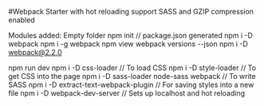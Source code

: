 #Webpack Starter with hot reloading support
SASS and GZIP compression enabled

Modules added:
Empty folder
npm init // package.json generated
npm i -D webpack
npm i -g webpack
npm view webpack versions --json
npm i -D webpack@2.2.0

npm run dev
npm i -D css-loader // To load CSS
npm i -D style-loader // To get CSS into the page
npm i -D sass-loader node-sass webpack // To write SASS
npm i -D extract-text-webpack-plugin // For saving styles into a new file
npm i -D webpack-dev-server // Sets up localhost and hot reloading
